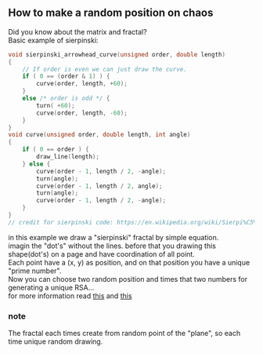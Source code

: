 ## How to make a random position on chaos
Did you know about the matrix and fractal?\
Basic example of sierpinski:
```c
void sierpinski_arrowhead_curve(unsigned order, double length)
{
    // If order is even we can just draw the curve.
    if ( 0 == (order & 1) ) {
        curve(order, length, +60);
    }
    else /* order is odd */ {
        turn( +60);
        curve(order, length, -60);
    }
}
void curve(unsigned order, double length, int angle)
{
    if ( 0 == order ) {
        draw_line(length);
    } else {
        curve(order - 1, length / 2, -angle);
        turn(angle);
        curve(order - 1, length / 2, angle);
        turn(angle);
        curve(order - 1, length / 2, -angle);
    }
}
// credit for sierpinski code: https://en.wikipedia.org/wiki/Sierpi%C5%84ski_curve
```
in this example we draw a "sierpinski" fractal by simple equation.\
imagin the "dot's" without the lines. before that you drawing this shape(dot's) on a page and have coordination of all point.\
Each point have a (x, y) as position, and on that position you have a unique "prime number".\
Now you can choose two random position and times that two numbers for generating a unique RSA...\
for more information read [this](https://github.com/mosi-arch/documents/blob/main/prime-number-cryptography.md) and [this](https://github.com/mosi-arch/documents/blob/main/safe-unique-random-number.md)

### note
The fractal each times create from random point of the "plane", so each time unique random drawing.
